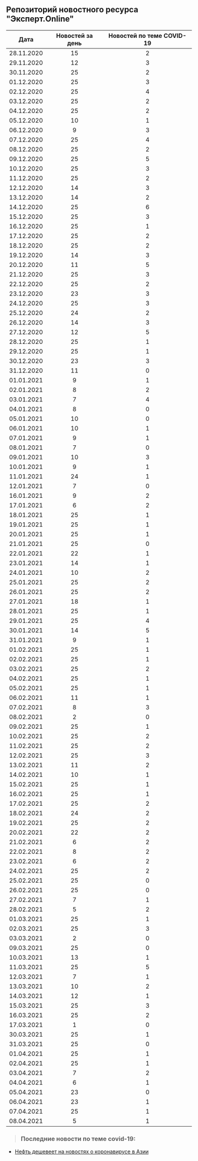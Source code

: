 ## Репозиторий новостного ресурса "Эксперт.Online"
Дата| Новостей за день| Новостей по теме COVID-19
------- | :-----: | :-----: 
28.11.2020 | 15 | 2 
29.11.2020 | 12 | 3 
30.11.2020 | 25 | 2 
01.12.2020 | 25 | 3 
02.12.2020 | 25 | 4 
03.12.2020 | 25 | 2 
04.12.2020 | 25 | 2 
05.12.2020 | 10 | 1 
06.12.2020 | 9 | 3 
07.12.2020 | 25 | 4 
08.12.2020 | 25 | 2 
09.12.2020 | 25 | 5 
10.12.2020 | 25 | 3 
11.12.2020 | 25 | 2 
12.12.2020 | 14 | 3 
13.12.2020 | 14 | 2 
14.12.2020 | 25 | 6 
15.12.2020 | 25 | 3 
16.12.2020 | 25 | 1 
17.12.2020 | 25 | 2 
18.12.2020 | 25 | 2 
19.12.2020 | 14 | 3 
20.12.2020 | 11 | 5 
21.12.2020 | 25 | 3 
22.12.2020 | 25 | 2 
23.12.2020 | 23 | 3 
24.12.2020 | 25 | 3 
25.12.2020 | 24 | 2 
26.12.2020 | 14 | 3 
27.12.2020 | 12 | 5 
28.12.2020 | 25 | 1 
29.12.2020 | 25 | 1 
30.12.2020 | 23 | 3 
31.12.2020 | 11 | 0 
01.01.2021 | 9 | 1 
02.01.2021 | 8 | 2 
03.01.2021 | 7 | 4 
04.01.2021 | 8 | 0 
05.01.2021 | 10 | 0 
06.01.2021 | 10 | 1 
07.01.2021 | 9 | 1 
08.01.2021 | 7 | 0 
09.01.2021 | 10 | 3 
10.01.2021 | 9 | 1 
11.01.2021 | 24 | 1 
12.01.2021 | 7 | 0 
16.01.2021 | 9 | 2 
17.01.2021 | 6 | 2 
18.01.2021 | 25 | 1 
19.01.2021 | 25 | 1 
20.01.2021 | 25 | 1 
21.01.2021 | 25 | 0 
22.01.2021 | 22 | 1 
23.01.2021 | 14 | 1 
24.01.2021 | 10 | 2 
25.01.2021 | 25 | 2 
26.01.2021 | 25 | 2 
27.01.2021 | 18 | 1 
28.01.2021 | 25 | 1 
29.01.2021 | 25 | 4 
30.01.2021 | 14 | 5 
31.01.2021 | 9 | 1 
01.02.2021 | 25 | 1 
02.02.2021 | 25 | 1 
03.02.2021 | 25 | 2 
04.02.2021 | 25 | 1 
05.02.2021 | 25 | 1 
06.02.2021 | 11 | 1 
07.02.2021 | 8 | 3 
08.02.2021 | 2 | 0 
09.02.2021 | 25 | 1 
10.02.2021 | 25 | 2 
11.02.2021 | 25 | 2 
12.02.2021 | 25 | 3 
13.02.2021 | 11 | 2 
14.02.2021 | 10 | 1 
15.02.2021 | 25 | 1 
16.02.2021 | 25 | 1 
17.02.2021 | 25 | 2 
18.02.2021 | 24 | 2 
19.02.2021 | 25 | 2 
20.02.2021 | 22 | 2 
21.02.2021 | 6 | 2 
22.02.2021 | 8 | 2 
23.02.2021 | 6 | 2 
24.02.2021 | 25 | 2 
25.02.2021 | 25 | 0 
26.02.2021 | 25 | 0 
27.02.2021 | 7 | 1 
28.02.2021 | 5 | 2 
01.03.2021 | 25 | 1 
02.03.2021 | 25 | 3 
03.03.2021 | 2 | 0 
09.03.2021 | 25 | 0 
10.03.2021 | 13 | 1 
11.03.2021 | 25 | 5 
12.03.2021 | 7 | 1 
13.03.2021 | 10 | 2 
14.03.2021 | 12 | 1 
15.03.2021 | 25 | 3 
16.03.2021 | 25 | 2 
17.03.2021 | 1 | 0 
30.03.2021 | 25 | 1 
31.03.2021 | 25 | 0 
01.04.2021 | 25 | 1 
02.04.2021 | 25 | 1 
03.04.2021 | 7 | 2 
04.04.2021 | 6 | 1 
05.04.2021 | 23 | 0 
06.04.2021 | 23 | 1 
07.04.2021 | 25 | 1 
08.04.2021 | 5 | 1 

> ### Последние новости по теме covid-19:
+ [Нефть дешевеет на новостях о коронавирусе в Азии](http://expert.ru/2021/04/8/neft/?utm_source=mis&utm_medium=vk&utm_campaign=rss&utm_term=/2021/04/8/neft/)
